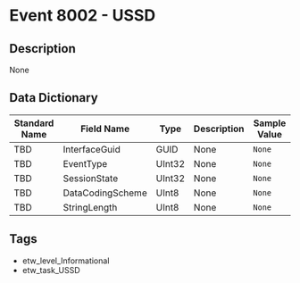 # Event 8002 - USSD

## Description
None

## Data Dictionary
|Standard Name|Field Name|Type|Description|Sample Value|
|---|---|---|---|---|
|TBD|InterfaceGuid|GUID|None|`None`|
|TBD|EventType|UInt32|None|`None`|
|TBD|SessionState|UInt32|None|`None`|
|TBD|DataCodingScheme|UInt8|None|`None`|
|TBD|StringLength|UInt8|None|`None`|

## Tags
* etw_level_Informational
* etw_task_USSD